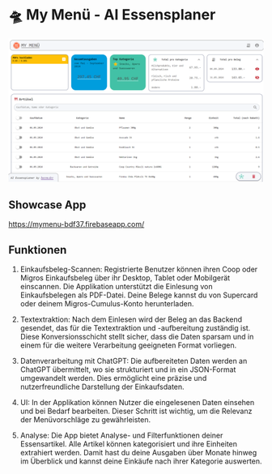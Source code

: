 # 🛸 My Menü - AI Essensplaner

![alt text](image-1.png)

## Showcase App

<https://mymenu-bdf37.firebaseapp.com/>

## Funktionen

1. Einkaufsbeleg-Scannen: Registrierte Benutzer können ihren Coop oder Migros Einkaufsbeleg über ihr Desktop, Tablet oder Mobilgerät einscannen. Die Applikation unterstützt die Einlesung von Einkaufsbelegen als PDF-Datei. Deine Belege kannst du von Supercard oder deinem Migros-Cumulus-Konto herunterladen.

2. Textextraktion: Nach dem Einlesen wird der Beleg an das Backend gesendet, das für die Textextraktion und -aufbereitung zuständig ist. Diese Konversionsschicht stellt sicher, dass die Daten sparsam und in einem für die weitere Verarbeitung geeigneten Format vorliegen.

3. Datenverarbeitung mit ChatGPT: Die aufbereiteten Daten werden an ChatGPT übermittelt, wo sie strukturiert und in ein JSON-Format umgewandelt werden. Dies ermöglicht eine präzise und nutzerfreundliche Darstellung der Einkaufsdaten.

4. UI: In der Applikation können Nutzer die eingelesenen Daten einsehen und bei Bedarf bearbeiten. Dieser Schritt ist wichtig, um die Relevanz der Menüvorschläge zu gewährleisten.

5. Analyse: Die App bietet Analyse- und Filterfunktionen deiner Essensartikel. Alle Artikel können kategorisiert und ihre Einheiten extrahiert werden. Damit hast du deine Ausgaben über Monate hinweg im Überblick und kannst deine Einkäufe nach ihrer Kategorie auswerten.
